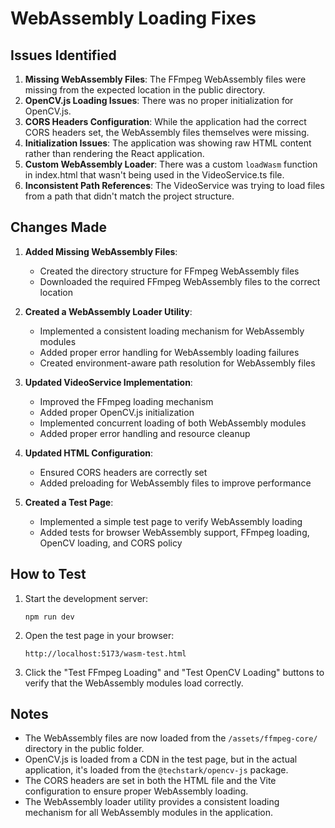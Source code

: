 
# WebAssembly Loading Fixes

## Issues Identified

1. **Missing WebAssembly Files**: The FFmpeg WebAssembly files were missing from the expected location in the public directory.
2. **OpenCV.js Loading Issues**: There was no proper initialization for OpenCV.js.
3. **CORS Headers Configuration**: While the application had the correct CORS headers set, the WebAssembly files themselves were missing.
4. **Initialization Issues**: The application was showing raw HTML content rather than rendering the React application.
5. **Custom WebAssembly Loader**: There was a custom `loadWasm` function in index.html that wasn't being used in the VideoService.ts file.
6. **Inconsistent Path References**: The VideoService was trying to load files from a path that didn't match the project structure.

## Changes Made

1. **Added Missing WebAssembly Files**:
   - Created the directory structure for FFmpeg WebAssembly files
   - Downloaded the required FFmpeg WebAssembly files to the correct location

2. **Created a WebAssembly Loader Utility**:
   - Implemented a consistent loading mechanism for WebAssembly modules
   - Added proper error handling for WebAssembly loading failures
   - Created environment-aware path resolution for WebAssembly files

3. **Updated VideoService Implementation**:
   - Improved the FFmpeg loading mechanism
   - Added proper OpenCV.js initialization
   - Implemented concurrent loading of both WebAssembly modules
   - Added proper error handling and resource cleanup

4. **Updated HTML Configuration**:
   - Ensured CORS headers are correctly set
   - Added preloading for WebAssembly files to improve performance

5. **Created a Test Page**:
   - Implemented a simple test page to verify WebAssembly loading
   - Added tests for browser WebAssembly support, FFmpeg loading, OpenCV loading, and CORS policy

## How to Test

1. Start the development server:
   ```
   npm run dev
   ```

2. Open the test page in your browser:
   ```
   http://localhost:5173/wasm-test.html
   ```

3. Click the "Test FFmpeg Loading" and "Test OpenCV Loading" buttons to verify that the WebAssembly modules load correctly.

## Notes

- The WebAssembly files are now loaded from the `/assets/ffmpeg-core/` directory in the public folder.
- OpenCV.js is loaded from a CDN in the test page, but in the actual application, it's loaded from the `@techstark/opencv-js` package.
- The CORS headers are set in both the HTML file and the Vite configuration to ensure proper WebAssembly loading.
- The WebAssembly loader utility provides a consistent loading mechanism for all WebAssembly modules in the application.
